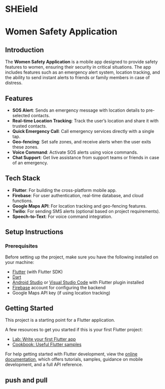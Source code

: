 # SHEield
# Women Safety Application

## Introduction

The **Women Safety Application** is a mobile app designed to provide safety features to women, ensuring their security in critical situations. The app includes features such as an emergency alert system, location tracking, and the ability to send instant alerts to friends or family members in case of distress.

## Features

- **SOS Alert**: Sends an emergency message with location details to pre-selected contacts.
- **Real-time Location Tracking**: Track the user’s location and share it with trusted contacts.
- **Quick Emergency Call**: Call emergency services directly with a single tap.
- **Geo-fencing**: Set safe zones, and receive alerts when the user exits these zones.
- **Voice Command**: Activate SOS alerts using voice commands.
- **Chat Support**: Get live assistance from support teams or friends in case of an emergency.

## Tech Stack

- **Flutter**: For building the cross-platform mobile app.
- **Firebase**: For user authentication, real-time database, and cloud functions.
- **Google Maps API**: For location tracking and geo-fencing features.
- **Twilio**: For sending SMS alerts (optional based on project requirements).
- **Speech-to-Text**: For voice command integration.

## Setup Instructions

### Prerequisites

Before setting up the project, make sure you have the following installed on your machine:
- [Flutter](https://flutter.dev/docs/get-started/install) (with Flutter SDK)
- [Dart](https://dart.dev/get-dart)
- [Android Studio](https://developer.android.com/studio) or [Visual Studio Code](https://code.visualstudio.com/) with Flutter plugin installed
- [Firebase](https://firebase.google.com/) account for configuring the backend
- Google Maps API key (if using location tracking)


## Getting Started

This project is a starting point for a Flutter application.

A few resources to get you started if this is your first Flutter project:

- [Lab: Write your first Flutter app](https://docs.flutter.dev/get-started/codelab)
- [Cookbook: Useful Flutter samples](https://docs.flutter.dev/cookbook)

For help getting started with Flutter development, view the
[online documentation](https://docs.flutter.dev/), which offers tutorials,
samples, guidance on mobile development, and a full API reference.
## push and pull
